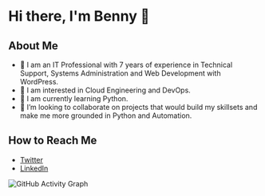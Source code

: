 # Hi there, I'm Benny 👋

## About Me
- 🔭 I am an IT Professional with 7 years of experience in Technical Support, Systems Administration and Web Development with WordPress.
- 👀 I am interested in Cloud Engineering and DevOps.
- 🌱 I am currently learning Python.
- 💞️ I’m looking to collaborate on projects that would build my skillsets and make me more grounded in Python and Automation.

## How to Reach Me
- [Twitter](https://twitter.com/eforemeka)
- [LinkedIn](https://www.linkedin.com/in/benny-emeka/)

![GitHub Activity Graph](https://activity-graph.herokuapp.com/graph?username=eforemeka&theme=dracula&hide_border=true)

<!--
**eforemeka/eforemeka** is a ✨ _special_ ✨ repository because its `README.md` (this file) appears on your GitHub profile.

Here are some ideas to get you started:

- 🔭 I’m currently working on ...
- 🌱 I’m currently learning ...
- 👯 I’m looking to collaborate on ...
- 🤔 I’m looking for help with ...
- 💬 Ask me about ...
- 📫 How to reach me: ...
- 😄 Pronouns: ...
- ⚡ Fun fact: ...
-->
